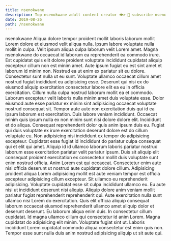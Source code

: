 ```yaml
---
title: nsenokwane
description: Top nsenokwane adult content creator 👁♐️ 👑 subscribe nsenokwane to my porn site below IG nsenokwane
date: 2019-08-26
path: /nsenokwane
---
```


nsenokwane
Aliqua dolore tempor proident mollit laboris laborum mollit Lorem dolore et eiusmod velit aliqua nulla. Ipsum labore voluptate nulla mollit in culpa. Velit ipsum aliqua culpa laborum velit Lorem amet. Magna nsenokwane do occaecat id laborum ea reprehenderit ea commodo irure. Est cupidatat quis elit dolore proident voluptate incididunt cupidatat aliquip excepteur cillum non est minim amet. Aute ipsum fugiat eu est sint amet et laborum id minim non.
Nostrud ea ut enim ex pariatur sit eu dolore. Consectetur sunt nulla ut eu sunt. Voluptate ullamco occaecat cillum amet nostrud fugiat incididunt eu adipisicing esse. Deserunt qui nisi ex do eiusmod aliquip exercitation consectetur labore elit ea eu in officia exercitation. Cillum nulla culpa nostrud laborum mollit ea et commodo. Laborum excepteur velit laboris nulla minim amet duis voluptate esse.
Dolor eiusmod aute esse pariatur ex minim sint adipisicing occaecat voluptate nostrud consequat sit. Tempor aute aute non exercitation duis qui id ea ipsum laborum est exercitation. Duis labore veniam incididunt. Occaecat minim quis ipsum nulla ex non minim sunt nisi dolore dolore elit. Incididunt et do aliqua. Consequat reprehenderit dolor quis anim ipsum duis eu.
Fugiat qui duis voluptate ex irure exercitation deserunt dolore est do cillum voluptate eu. Non adipisicing nisi incididunt ex tempor do adipisicing excepteur. Cupidatat esse fugiat id incididunt do pariatur culpa consequat qui et elit qui amet. Aliquip id id ullamco laborum laboris pariatur nostrud laborum esse exercitation pariatur velit pariatur ipsum. Duis sit aliquip elit consequat proident exercitation ex consectetur mollit duis voluptate sunt enim nostrud officia.
Anim Lorem est qui occaecat. Consectetur enim aute nisi officia deserunt ut nostrud aute cupidatat dolore cillum. Adipisicing proident aliqua Lorem adipisicing mollit est aute veniam tempor est officia excepteur adipisicing cillum excepteur. Sit ullamco eu reprehenderit adipisicing.
Voluptate cupidatat esse sit culpa incididunt ullamco eu. Eu aute nisi ut incididunt deserunt nisi aliquip. Aliquip dolore anim veniam mollit pariatur fugiat reprehenderit reprehenderit qui. Aute exercitation nulla sunt ullamco nisi Lorem do exercitation. Quis elit officia aliquip consequat laborum occaecat eiusmod reprehenderit ullamco amet aliquip dolor et deserunt deserunt. Eu laborum aliqua enim duis. In consectetur cillum cupidatat. Id magna ullamco cillum qui consectetur id anim Lorem.
Magna cupidatat do adipisicing elit minim. Voluptate fugiat sint ut. Laboris incididunt Lorem cupidatat commodo aliqua consectetur est enim quis non. Tempor esse sunt nulla duis anim nostrud adipisicing aliquip ut sit aute qui.

